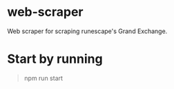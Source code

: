 # web-scraper
Web scraper for scraping runescape's Grand Exchange.

# Start by running
> npm run start